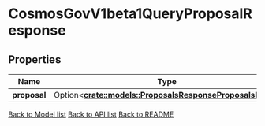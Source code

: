 # CosmosGovV1beta1QueryProposalResponse

## Properties

| Name         | Type                                                                                                    | Description | Notes      |
| ------------ | ------------------------------------------------------------------------------------------------------- | ----------- | ---------- |
| **proposal** | Option<[**crate::models::ProposalsResponseProposalsInner**](Proposals_response_proposals_inner.md)> |             | [optional] |

[Back to Model list](../README.md#documentation-for-models) [Back to API list](../README.md#documentation-for-api-endpoints) [Back to README](../README.md)

